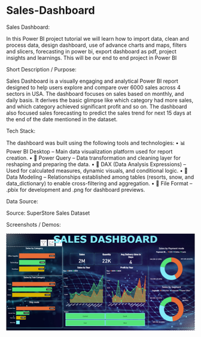 # Sales-Dashboard
Sales Dashboard: 

In this Power BI project tutorial we will learn how to import data, clean and process data, design dashboard, use of advance charts and maps, filters and slicers, forecasting in power bi, export dashboard as pdf, project insights and learnings. This will be our end to end project in Power BI

Short Description / Purpose:

Sales Dashboard is a visually engaging and analytical Power BI report designed to help users explore and compare over 6000 sales across 4 sectors in USA. The dashboard focuses on sales based on monthly, and daily basis. It derives the basic glimpse like which category had more sales, and which category achieved significant profit and so on. The dashboard also focused sales forecasting to predict the sales trend for next 15 days at the end of the date mentioned in the dataset.

Tech Stack:

The dashboard was built using the following tools and technologies:
• 📊 Power BI Desktop – Main data visualization platform used for report creation.
• 📂 Power Query – Data transformation and cleaning layer for reshaping and preparing the data.
• 🧠 DAX (Data Analysis Expressions) – Used for calculated measures, dynamic visuals, and conditional logic.
• 📝 Data Modeling – Relationships established among tables (resorts, snow, and data_dictionary) to enable cross-filtering and aggregation.
• 📁 File Format – .pbix for development and .png for dashboard previews.

Data Source:

Source: SuperStore Sales Dataset

Screenshots / Demos:

![Dashboard Preview](https://github.com/JithinJohny12/Sales-Dashboard/blob/main/Sales.png)
